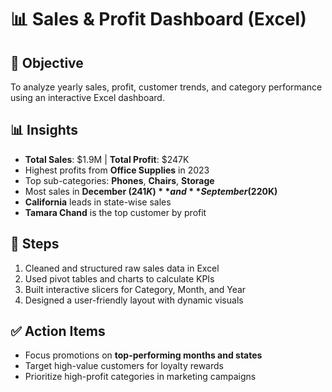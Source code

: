 # 📊 Sales & Profit Dashboard (Excel)

## 🎯 Objective  
To analyze yearly sales, profit, customer trends, and category performance using an interactive Excel dashboard.

## 📊 Insights  
- **Total Sales**: $1.9M | **Total Profit**: $247K  
- Highest profits from **Office Supplies** in 2023  
- Top sub-categories: **Phones**, **Chairs**, **Storage**  
- Most sales in **December ($241K)** and **September ($220K)**  
- **California** leads in state-wise sales  
- **Tamara Chand** is the top customer by profit

## 🧩 Steps  
1. Cleaned and structured raw sales data in Excel  
2. Used pivot tables and charts to calculate KPIs  
3. Built interactive slicers for Category, Month, and Year  
4. Designed a user-friendly layout with dynamic visuals

## ✅ Action Items  
- Focus promotions on **top-performing months and states**  
- Target high-value customers for loyalty rewards  
- Prioritize high-profit categories in marketing campaigns
